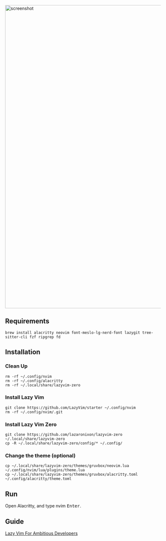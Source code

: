 
<img width="1512" height="982" alt="screenshot" src="https://github.com/user-attachments/assets/64912cba-45e8-44f8-b704-db4c7a283d26" />

## Requirements

```
brew install alacritty neovim font-meslo-lg-nerd-font lazygit tree-sitter-cli fzf ripgrep fd
```

## Installation

### Clean Up

```
rm -rf ~/.config/nvim
rm -rf ~/.config/alacritty
rm -rf ~/.local/share/lazyvim-zero
```

### Install Lazy Vim

```
git clone https://github.com/LazyVim/starter ~/.config/nvim
rm -rf ~/.config/nvim/.git
```

### Install Lazy Vim Zero

```
git clone https://github.com/lazaronixon/lazyvim-zero ~/.local/share/lazyvim-zero
cp -R ~/.local/share/lazyvim-zero/config/* ~/.config/
```

### Change the theme (optional)

```
cp ~/.local/share/lazyvim-zero/themes/gruvbox/neovim.lua ~/.config/nvim/lua/plugins/theme.lua
cp ~/.local/share/lazyvim-zero/themes/gruvbox/alacritty.toml ~/.config/alacritty/theme.toml
```

## Run

Open Alacritty, and type nvim <kbd>Enter</kbd>.

## Guide

[Lazy Vim For Ambitious Developers](https://lazyvim-ambitious-devs.phillips.codes)
